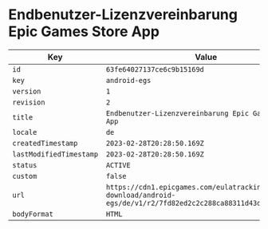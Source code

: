 # Endbenutzer-Lizenzvereinbarung Epic Games Store App

| Key | Value |
| --- | ----- |
| `id` | `63fe64027137ce6c9b15169d` |
| `key` | `android-egs` |
| `version` | `1` |
| `revision` | `2` |
| `title` | `Endbenutzer-Lizenzvereinbarung Epic Games Store App` |
| `locale` | `de` |
| `createdTimestamp` | `2023-02-28T20:28:50.169Z` |
| `lastModifiedTimestamp` | `2023-02-28T20:28:50.169Z` |
| `status` | `ACTIVE` |
| `custom` | `false` |
| `url` | `https://cdn1.epicgames.com/eulatracking-download/android-egs/de/v1/r2/7fd82ed2c2c288ca88311d43d711b095.pdf` |
| `bodyFormat` | `HTML` |
